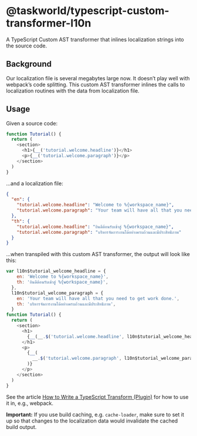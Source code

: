 # @taskworld/typescript-custom-transformer-l10n

A TypeScript Custom AST transformer that inlines localization strings into the source code.

## Background

Our localization file is several megabytes large now.
It doesn’t play well with webpack’s code splitting.
This custom AST transformer inlines the calls to localization routines with the data from localization file.

## Usage

Given a source code:

```js
function Tutorial() {
  return (
    <section>
      <h1>{__('tutorial.welcome.headline')}</h1>
      <p>{__('tutorial.welcome.paragraph')}</p>
    </section>
  )
}
```

…and a localization file:

```json
{
  "en": {
    "tutorial.welcome.headline": "Welcome to %{workspace_name}",
    "tutorial.welcome.paragraph": "Your team will have all that you need to get work done."
  },
  "th": {
    "tutorial.welcome.headline": "ยินดีต้อนรับเข้าสู่ %{workspace_name}",
    "tutorial.welcome.paragraph": "บริหารจัดการงานได้อย่างครบถ้วนและมีประสิทธิภาพ"
  }
}
```

…when transpiled with this custom AST transformer, the output will look like this:

```js
var l10n$tutorial_welcome_headline = {
    en: 'Welcome to %{workspace_name}',
    th: 'ยินดีต้อนรับเข้าสู่ %{workspace_name}',
  },
  l10n$tutorial_welcome_paragraph = {
    en: 'Your team will have all that you need to get work done.',
    th: 'บริหารจัดการงานได้อย่างครบถ้วนและมีประสิทธิภาพ',
  }
function Tutorial() {
  return (
    <section>
      <h1>
        {__(__.$('tutorial.welcome.headline', l10n$tutorial_welcome_headline))}
      </h1>
      <p>
        {__(
          __.$('tutorial.welcome.paragraph', l10n$tutorial_welcome_paragraph)
        )}
      </p>
    </section>
  )
}
```

See the article [How to Write a TypeScript Transform (Plugin)](https://dev.doctorevidence.com/how-to-write-a-typescript-transform-plugin-fc5308fdd943) for how to use it in, e.g., webpack.

**Important:** If you use build caching, e.g. `cache-loader`, make sure to set it up so that changes to the localization data would invalidate the cached build output.

